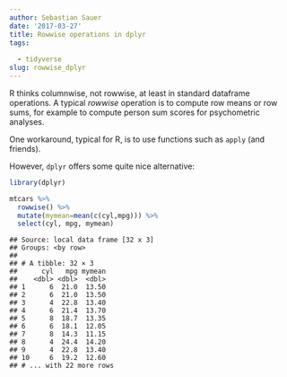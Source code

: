 ```yaml
---
author: Sebastian Sauer
date: '2017-03-27'
title: Rowwise operations in dplyr
tags:
  
  - tidyverse
slug: rowwise_dplyr
---
```



R thinks columnwise, not rowwise, at least in standard dataframe operations. A typical *rowwise* operation is to compute row means or row sums, for example to compute person sum scores for psychometric analyses.

One workaround, typical for R, is to use functions such as `apply` (and friends).

However, `dplyr` offers some quite nice alternative:


```r
library(dplyr)

mtcars %>% 
  rowwise() %>% 
  mutate(mymean=mean(c(cyl,mpg))) %>% 
  select(cyl, mpg, mymean)
```

```
## Source: local data frame [32 x 3]
## Groups: <by row>
## 
## # A tibble: 32 × 3
##      cyl   mpg mymean
##    <dbl> <dbl>  <dbl>
## 1      6  21.0  13.50
## 2      6  21.0  13.50
## 3      4  22.8  13.40
## 4      6  21.4  13.70
## 5      8  18.7  13.35
## 6      6  18.1  12.05
## 7      8  14.3  11.15
## 8      4  24.4  14.20
## 9      4  22.8  13.40
## 10     6  19.2  12.60
## # ... with 22 more rows
```

